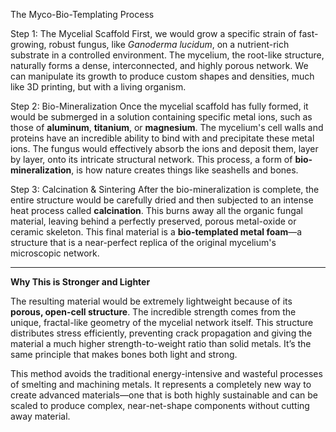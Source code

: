  The Myco-Bio-Templating Process

 Step 1: The Mycelial Scaffold
First, we would grow a specific strain of fast-growing, robust fungus, like *Ganoderma lucidum*, on a nutrient-rich substrate in a controlled environment. The mycelium, the root-like structure, naturally forms a dense, interconnected, and highly porous network. We can manipulate its growth to produce custom shapes and densities, much like 3D printing, but with a living organism. 

 Step 2: Bio-Mineralization
Once the mycelial scaffold has fully formed, it would be submerged in a solution containing specific metal ions, such as those of **aluminum**, **titanium**, or **magnesium**. The mycelium's cell walls and proteins have an incredible ability to bind with and precipitate these metal ions. The fungus would effectively absorb the ions and deposit them, layer by layer, onto its intricate structural network. This process, a form of **bio-mineralization**, is how nature creates things like seashells and bones.

 Step 3: Calcination & Sintering
After the bio-mineralization is complete, the entire structure would be carefully dried and then subjected to an intense heat process called **calcination**. This burns away all the organic fungal material, leaving behind a perfectly preserved, porous metal-oxide or ceramic skeleton. This final material is a **bio-templated metal foam**—a structure that is a near-perfect replica of the original mycelium's microscopic network.

---

 **Why This is Stronger and Lighter**

The resulting material would be extremely lightweight because of its **porous, open-cell structure**. The incredible strength comes from the unique, fractal-like geometry of the mycelial network itself. This structure distributes stress efficiently, preventing crack propagation and giving the material a much higher strength-to-weight ratio than solid metals. It’s the same principle that makes bones both light and strong.

This method avoids the traditional energy-intensive and wasteful processes of smelting and machining metals. It represents a completely new way to create advanced materials—one that is both highly sustainable and can be scaled to produce complex, near-net-shape components without cutting away material.
